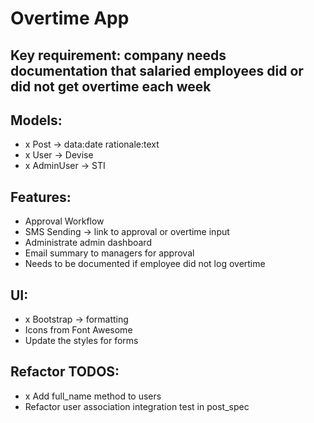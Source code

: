 # Overtime App

## Key requirement: company needs documentation that salaried employees did or did not get overtime each week

## Models:

- x Post -> data:date rationale:text
- x User -> Devise
- x AdminUser -> STI

## Features:

- Approval Workflow
- SMS Sending -> link to approval or overtime input
- Administrate admin dashboard
- Email summary to managers for approval
- Needs to be documented if employee did not log overtime

## UI:

- x Bootstrap -> formatting
- Icons from Font Awesome
- Update the styles for forms

## Refactor TODOS:

- x Add full_name method to users
- Refactor user association integration test in post_spec
